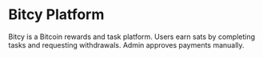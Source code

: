 # Bitcy Platform
Bitcy is a Bitcoin rewards and task platform. Users earn sats by completing tasks and requesting withdrawals. Admin approves payments manually.
